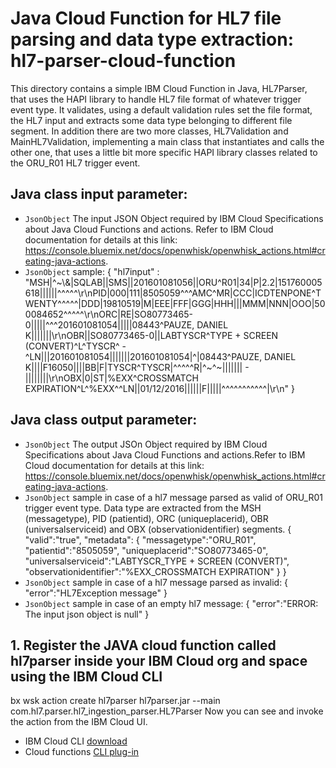 # Java Cloud Function for HL7 file parsing and data type extraction: hl7-parser-cloud-function

This directory contains a simple IBM Cloud Function in Java, HL7Parser, that uses the HAPI library to handle HL7 file format of whatever trigger event type. It validates, using a default validation rules set the file format, the HL7 input and extracts some data type belonging to different file segment. In addition there are two more classes, HL7Validation and MainHL7Validation, implementing a main class that instantiates and calls the other one, that uses a little bit more specific HAPI library classes related to the ORU_R01 HL7 trigger event.

## Java class input parameter:
 * `JsonObject` The input JSON Object required by IBM Cloud Specifications about Java Cloud Functions and actions. Refer to IBM Cloud documentation for details at this link: https://console.bluemix.net/docs/openwhisk/openwhisk_actions.html#creating-java-actions.
 * `JsonObject` sample:
 {
  "hl7input" : "MSH|^~\\&|SQLAB||SMS||201601081056||ORU^R01|34|P|2.2|151760005618||||||^^^^^\r\nPID|000|111|8505059^^^AMC^MR|CCC|ICDTENPONE^TWENTY^^^^^|DDD|19810519|M|EEE|FFF|GGG|HHH|||MMM|NNN|OOO|500084652^^^^^\r\nORC|RE|SO80773465-0|||||^^^201601081054|||||08443^PAUZE, DANIEL K|||||||\r\nOBR||SO80773465-0||LABTYSCR^TYPE + SCREEN (CONVERT)^L^TYSCR^ - ^LN|||201601081054|||||||201601081054|^|08443^PAUZE, DANIEL K||||F16050||||BB|F|TYSCR^TYSCR|^^^^^R|^~^~||||||| - ||||||||\r\nOBX|0|ST|%EXX^CROSSMATCH EXPIRATION^L^%EXX^^LN||01/12/2016||||||F|||||^^^^^^^^^^^|\r\n"
 }

## Java class output parameter:
* `JsonObject` The output JSOn Object required by IBM Cloud Specifications about Java Cloud Functions and actions.Refer to IBM Cloud documentation for details at this link: https://console.bluemix.net/docs/openwhisk/openwhisk_actions.html#creating-java-actions.
* `JsonObject` sample in case of a hl7 message parsed as valid of ORU_R01 trigger event type. Data type are extracted from the MSH (messagetype), PID (patientid), ORC (uniqueplacerid), OBR (universalserviceid) and OBX (observationidentifier) segments.
{
 "valid":"true",
  "metadata":
  {
  		"messagetype":"ORU_R01",
  		"patientid":"8505059",
  		"uniqueplacerid":"SO80773465-0",
  		"universalserviceid":"LABTYSCR_TYPE + SCREEN (CONVERT)",
  		"observationidentifier":"%EXX_CROSSMATCH EXPIRATION"
  }
}
* `JsonObject` sample in case of a hl7 message parsed as invalid:
{
 "error":"HL7Exception message"
}
* `JsonObject` sample in case of an empty hl7 message:
{
 "error":"ERROR: The input json object is null"
}

## 1. Register the JAVA cloud function called hl7parser inside your IBM Cloud org and space using the IBM Cloud CLI
bx wsk action create hl7parser hl7parser.jar --main com.hl7.parser.hl7_ingestion_parser.HL7Parser
Now you can see and invoke the action from the IBM Cloud UI.

 * IBM Cloud CLI [download](https://console.bluemix.net/docs/cli/reference/bluemix_cli/download_cli.html#download_install)
 * Cloud functions [CLI plug-in](https://console.bluemix.net/docs/openwhisk/bluemix_cli.html#cloudfunctions_cli)
